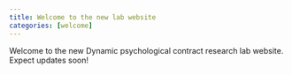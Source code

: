 ```yaml
---
title: Welcome to the new lab website
categories: [welcome]
---
```


Welcome to the new Dynamic psychological contract research lab website. Expect updates soon!
